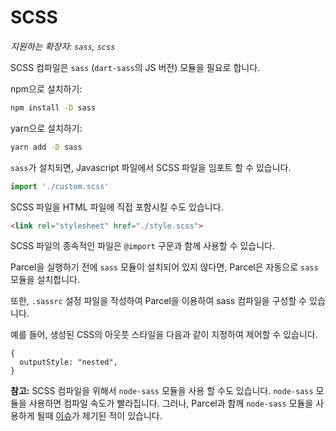 # SCSS

_지원하는 확장자: `sass`, `scss`_

SCSS 컴파일은 `sass` (`dart-sass`의 JS 버전) 모듈을 필요로 합니다.

npm으로 설치하기:

```bash
npm install -D sass
```

yarn으로 설치하기:

```bash
yarn add -D sass
```

`sass`가 설치되면, Javascript 파일에서 SCSS 파일을 임포트 할 수 있습니다.

```javascript
import './custom.scss'
```

SCSS 파일을 HTML 파일에 직접 포함시킬 수도 있습니다.

```html
<link rel="stylesheet" href="./style.scss">
```

SCSS 파일의 종속적인 파일은 `@import` 구문과 함께 사용할 수 있습니다.

Parcel을 실행하기 전에 `sass` 모듈이 설치되어 있지 않다면, Parcel은 자동으로 `sass` 모듈을 설치합니다.

또한, `.sassrc` 설정 파일을 작성하여 Parcel을 이용하여 sass 컴파일을 구성할 수 있습니다.

예를 들어, 생성된 CSS의 아웃풋 스타일을 다음과 같이 지정하여 제어할 수 있습니다.

```
{
  outputStyle: "nested",
}
```

**참고:** SCSS 컴파일을 위해서 `node-sass` 모듈을 사용 할 수도 있습니다. `node-sass` 모듈을 사용하면 컴파일 속도가 빨라집니다. 그러나, Parcel과 함께 `node-sass` 모듈을 사용하게 될때 [이슈](https://github.com/parcel-bundler/parcel/issues/1836)가 제기된 적이 있습니다.
